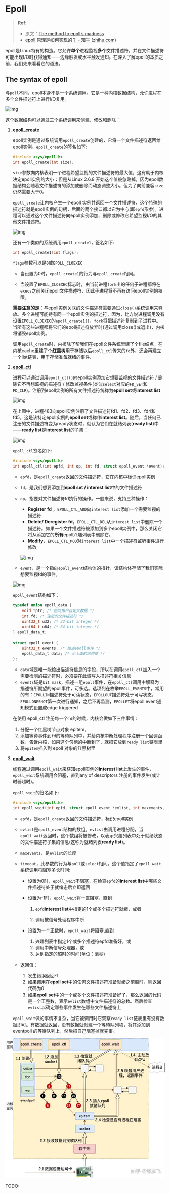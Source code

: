 # Epoll

> **Ref**:
> 
> - 原文：[The method to epoll’s madness](https://copyconstruct.medium.com/the-method-to-epolls-madness-d9d2d6378642)
> - [epoll 原理是如何实现的？ - 知乎 (zhihu.com)](https://www.zhihu.com/question/486578358/answer/2126762689)

epoll是Linux特有的构造。它允许**单个**进程监视**多个**文件描述符，并在文件描述符可能出现I/O时获得通知——边缘触发或水平触发通知。在深入了解epoll的本质之前，我们先来看看它的语法。

## The syntax of epoll 

与`poll`不同，epoll本身不是一个系统调用。它是一种内核数据结构，允许进程在多个文件描述符上进行I/O复用。

![img](https://miro.medium.com/max/610/1*k-PycQSwivn-jIoEhXsvxg.png)

这个数据结构可以通过三个系统调用来创建、修改和删除：

1. [**epoll_create**](http://man7.org/linux/man-pages/man2/epoll_create.2.html)

   epoll实例是通过系统调用`epoll_create`创建的，它将一个文件描述符返回给epoll实例。`epoll_create`的签名如下:

   ```c
   #include <sys/epoll.h>
   int epoll_create(int size);
   ```

   `size`参数向内核表明一个进程希望监视的文件描述符的最大值，这有助于内核决定epoll实例的大小；但是从Linux 2.6.8 开始这个值被忽略掉，因为epoll数据结构会随着文件描述符的添加或删除而动态调整大小。但为了向前兼容`size`仍然需要大于0。

   `epoll_create`让内核产生一个epoll 实例并返回一个文件描述符，这个特殊的描述符就是epoll实例的句柄，后面的两个接口都以它为中心(即`epfd`形参)。进程可以通过这个文件描述符向epoll实例添加、删除或修改它希望监视I/O的其他文件描述符。

   ![img](https://miro.medium.com/max/677/1*o21hEWChu-cNHDj49xgCkg.jpeg)

   还有一个类似的系统调用`epoll_create1`，签名如下:

   ```c
   int epoll_create1(int flags);
   ```

   `flags`参数可以是`0`或`EPOLL_CLOEXEC`

   - 当设置为0时，`epoll_create1`的行为与`epoll_create`相同。

   - 当设置了`EPOLL_CLOEXEC`标志时，由当前进程`fork`出的任何子进程都将在`execs`之前关闭epoll文件描述符，因此子进程将不再有访问epoll实例的权限。

   **需要注意的是**：与epoll实例关联的文件描述符需要通过`close()`系统调用来释放。多个进程可能持有同一个epoll实例的描述符，因为，比方说进程调用没有设置`EPOLL_CLOEXEC`的`epoll_create1()`，`fork`将把描述符复制到子进程中。当所有这些进程都将它们的epoll描述符放弃时(通过调用close()或退出)，内核将销毁epoll实例。

   调用`epoll_create`时，内核除了帮我们在epoll文件系统里建了个file结点，在内核cache里建了个**红黑树**用于存储以后`epoll_ctl`传来的`fd`外，还会再建立一个list链表，用于存储准备就绪的事件.

2. [**epoll_ctl**](http://man7.org/linux/man-pages/man2/epoll_ctl.2.html)

   进程可以通过调用`epoll_ctl()`向epoll实例添加它想要监视的文件描述符 / 删除它不再想监视的描述符 / 修改监视条件(类似`select`对应的`FD_SET`和`FD_CLR`)。注册到epoll实例的所有文件描述符统称为**epoll set**或**interest list**

   ![img](https://miro.medium.com/max/677/1*Abjr5spvjK56w1p7PszWVw.jpeg)

   在上图中，进程483向epoll实例注册了文件描述符fd1、fd2、fd3、fd4和fd5。这是该特定epoll实例的**epoll set**或称作**interest list**。随后，当任何已注册的文件描述符变为ready状态时，就认为它们在就绪列表(**ready list**)中——**ready list**是**interest list**的子集：

   ![img](https://miro.medium.com/max/677/1*24HukCwzdkH0Vb8n-RHlFw.jpeg)

   `epoll_ctl`签名如下:

   ```c
   #include <sys/epoll.h>
   int epoll_ctl(int epfd, int op, int fd, struct epoll_event *event);
   ```

   - `epfd`，是`epoll_create`返回的文件描述符，它在内核中标识epoll实例

   - `fd`，是我们想要添加到**epoll set / interest list**中的文件描述符

   - `op`，指要对文件描述符fd执行的操作。一般来说，支持三种操作：

     - **Register** **fd** ，`EPOLL_CTL_ADD`向`interest list`添加一个需要监视的描述符
     - **Delete/ Deregister fd**，`EPOLL_CTL_DEL`从`interest list`中删除一个描述符。如果一个文件描述符被添加到多个epoll实例中，那么关闭它将从添加它的**所有**epoll兴趣列表中删除它。
     - **Modify**，`EPOLL_CTL_MOD`对`interest list`中一个描述符监听事件进行修改

     ![img](https://miro.medium.com/max/677/1*oZMBCl_zVPqyOfbGLSkcjA.jpeg)

     

   - `event`，是一个指向`epoll_event`结构体的指针，该结构体存储了我们实际想要监视fd的事件。

   ![img](https://github.com/cat538/images-auto/raw/main/img/1KDk1AVzQJegkcWKJQURYfw.jpeg)

   `epoll_event`结构如下：

   ```c
   typedef union epoll_data {
       void *ptr; /* 指向用户自定义数据 */
       int fd; /* 注册的文件描述符 */
       uint32_t u32; /* 32-bit integer */
       uint64_t u64; /* 64-bit integer */
   } epoll_data_t;
   
   struct epoll_event {
       uint32_t events; /* 描述epoll事件 */
       epoll_data_t data; /* 见上面的结构体 */
   };
   ```

   - `data`域是唯一能给出描述符信息的字段，所以在调用`epoll_ctl`加入一个需要检测的描述符时，必须要在此域写入描述符相关信息
   - `events`域是`bit mask`，描述一组`epoll`事件，在`epoll_ctl`调用中解释为：描述符所期望的epoll事件，可多选。选项列在枚举`EPOLL_EVENTS`中，常用的有：`EPOLLIN`描述符处于可读状态，`EPOLLOUT`描述符处于可写状态，`EPOLLONESHOT`第一次进行通知，之后不再监测，`EPOLLET`将epoll event通知模式设置成edge triggered

   在使用 epoll_ctl 注册每一个`fd`的时候，内核会做如下三件事情：

   1. 分配一个红黑树节点对象 epitem，
   2. 添加等待事件到`fd`的等待队列中，并给内核中断处理程序注册一个回调函数，告诉内核，如果这个句柄的中断到了，就把它放到`ready list`链表里
   3. 将`epitem`插入到 epoll 对象的红黑树里

3. [**epoll_wait**](http://man7.org/linux/man-pages/man2/epoll_wait.2.html)

   线程通过调用`epoll_wait`来获知epoll实例的**interest list**上发生的事件，`epoll_wait`系统调用会阻塞，直到any of descriptors 注册的事件发生(或计时器超时)。

   `epoll_wait`的签名如下:

   ```c
   #include <sys/epoll.h>
   int epoll_wait(int epfd, struct epoll_event *evlist, int maxevents, int timeout);
   ```

   - `epfd`，是`epoll_create`返回的文件描述符，标识epoll实例
   - `evlist`是`epoll_event`结构的数组。`evlist`由调用进程分配，当`epoll_wait`返回时，这个数组将被修改，以表示兴趣列表中处于就绪状态的文件描述符子集的信息(这称为就绪列表**ready list**)。
   - `maxevents`，是`evlist`的长度
   - `timeout`，此参数的行为与`poll`或`select`相同。这个值指定了`epoll_wait`系统调用将阻塞多长时间:
   
     - 设置为0时，`epoll_wait`不阻塞，在检查`epfd`的**interest list**中哪些文件描述符处于就绪态后立即返回
   
     - 设置为-1时，`epoll_wait`将一直阻塞，直到
   
       1. `epfd`**interest list**中指定的1个或多个描述符就绪，或者
   
       2. 调用被信号处理程序中断
   
     - 设置为一个正数时，`epoll_wait`将阻塞,直到
   
       1. 兴趣列表中指定1个或多个描述符epfd准备好，或
       2. 调用中断信号处理器，或
       3. 达到指定的超时的时间(单位：毫秒)
   - 返回值：
   
     1. 发生错误返回-1
     2. 如果调用在**epoll set**中的任何文件描述符准备就绪之前超时，则返回代码为0
     3. 如果**epoll set**中的一个或多个文件描述符准备好了，那么返回的代码是一个正整数，表示`evlist`数组中文件描述符的总数。然后检查`evlist`以确定哪些事件发生在哪些文件描述符上

   `epoll_wait`做的事情不复杂，当它被调用时它观察`ready list`链表里有没有数据即可。有数据就返回，没有数据就创建一个等待队列项，将其添加到 eventpoll 的等待队列上，然后把自己阻塞掉就完事。

![epoll](https://github.com/cat538/images-auto/raw/main/img/epoll.jpg)

TODO: